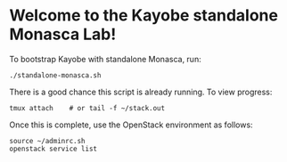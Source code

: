 
Welcome to the Kayobe standalone Monasca Lab!
=============================================

To bootstrap Kayobe with standalone Monasca, run:

    ./standalone-monasca.sh

There is a good chance this script is already running. To view progress:

    tmux attach    # or tail -f ~/stack.out

Once this is complete, use the OpenStack environment as follows:

    source ~/adminrc.sh
    openstack service list

